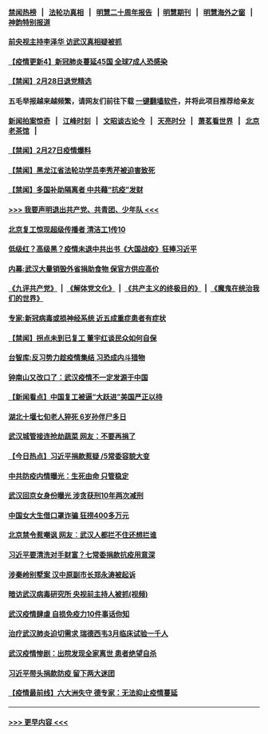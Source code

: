 #### [禁闻热榜](热点新闻.md?=0)  &nbsp;&nbsp;|&nbsp;&nbsp; [法轮功真相](https://github.com/gfw-breaker/truth/blob/master/README.md?=0) &nbsp;&nbsp;|&nbsp;&nbsp; [明慧二十周年报告](https://github.com/gfw-breaker/mh-reports/blob/master/README.md?=0) &nbsp;&nbsp;|&nbsp;&nbsp;[明慧期刊](https://github.com/gfw-breaker/mh-qikan) &nbsp;&nbsp;|&nbsp;&nbsp; [明慧海外之窗](https://github.com/gfw-breaker/mh-news/blob/master/README.md?=0) &nbsp;&nbsp;|&nbsp;&nbsp; [神韵特别报道](https://github.com/gfw-breaker/mh-news/blob/master/shenyun.md?=0)
#### [前央视主持李泽华 访武汉真相疑被抓](../pages/prog204/a102787393.md?t=02280931) 
#### [【疫情更新4】新冠肺炎蔓延45国 全球7成人恐感染](../pages/prog204/a102784833.md?t=02280931) 
#### [【禁闻】2月28日退党精选](../pages/prog204/a102787410.md?t=02280931) 
#### 五毛举报越来越频繁，请网友们前往下载 [一键翻墙软件](https://github.com/gfw-breaker/ssr-accounts)，并将此项目推荐给亲友
#### [新闻拍案惊奇](https://github.com/gfw-breaker/banned-news/blob/master/pages/link4.md) &nbsp;&nbsp;|&nbsp;&nbsp; [江峰时刻](https://github.com/gfw-breaker/banned-news/blob/master/pages/link4.md) &nbsp;&nbsp;|&nbsp;&nbsp; [文昭谈古论今](https://github.com/gfw-breaker/banned-news/blob/master/pages/link4.md) &nbsp;&nbsp;|&nbsp;&nbsp; [天亮时分](https://github.com/gfw-breaker/banned-news/blob/master/pages/link4.md) &nbsp;&nbsp;|&nbsp;&nbsp; [萧茗看世界](https://github.com/gfw-breaker/banned-news/blob/master/pages/link4.md) &nbsp;&nbsp;|&nbsp;&nbsp; [北京老茶馆](https://github.com/gfw-breaker/banned-news/blob/master/pages/link4.md) &nbsp;&nbsp;|&nbsp;&nbsp; 
#### [【禁闻】2月27日疫情爆料](../pages/prog204/a102787413.md?t=02280931) 
#### [【禁闻】黑龙江省法轮功学员李秀芹被迫害致死](../pages/prog204/a102787400.md?t=02280931) 
#### [【禁闻】多国补助隔离者 中共藉“抗疫”发财](../pages/prog204/a102787381.md?t=02280931) 
#### [>>> 我要声明退出共产党、共青团、少年队 <<<](https://github.com/begood0513/goodnews/blob/master/quit/letter.md) 
#### [北京复工惊现超级传播者 清洁工1传10](../pages/prog204/a102787331.md?t=02280931) 
#### [低级红？高级黑？疫情未退中共出书《大国战疫》狂捧习近平](../pages/prog204/a102787300.md?t=02280931) 
#### [内幕:武汉大量销毁外省捐助食物 保官方供应高价](../pages/prog204/a102787285.md?t=02280931) 
#### [《九评共产党》](https://github.com/begood0513/9ping.md/blob/master/README.md) &nbsp;|&nbsp; [《解体党文化》](../../../../jtdwh.md/blob/master/README.md)  &nbsp;|&nbsp; [《共产主义的终极目的》](../../../../gczydzjmd.md/blob/master/README.md) &nbsp;|&nbsp; [《魔鬼在统治我们的世界》](../../../../mgztzwmdsj.md/blob/master/README.md) 
#### [专家:新冠病毒或损神经系统 近五成重症患者有症状](../pages/prog204/a102787288.md?t=02280931) 
#### [【禁闻】拐点未到已复工 董宇红谈民众如何自保](../pages/prog204/a102787309.md?t=02280931) 
#### [台智库:反习势力趁疫情集结 习恐成内斗猎物](../pages/prog204/a102787229.md?t=02280931) 
#### [钟南山又改口了：武汉疫情不一定发源于中国](../pages/prog204/a102787174.md?t=02280931) 
#### [【新闻看点】中国复工被逼“大跃进”美国严正以待](../pages/prog204/a102787197.md?t=02280931) 
#### [湖北十堰七旬老人猝死 6岁孙伴尸多日](../pages/prog204/a102786990.md?t=02280931) 
#### [武汉城管接连抢劫蔬菜 网友：不要再捐了](../pages/prog204/a102786977.md?t=02280931) 
#### [【今日热点】习近平捐款惹疑 /5常委容貌大变](../pages/prog204/a102786928.md?t=02280931) 
#### [中共防疫内情曝光：生死由命 只管稳定](../pages/prog204/a102786944.md?t=02280931) 
#### [武汉回京女身份曝光 涉贪获刑10年两次减刑](../pages/prog204/a102786921.md?t=02280931) 
#### [中国女大生借口罩诈骗 狂捞400多万元](../pages/prog204/a102786894.md?t=02280931) 
#### [北京禁令惹嘲讽 网友︰武汉人都拦不住还想拦谁](../pages/prog204/a102786896.md?t=02280931) 
#### [习近平要清洗对手财富？七常委捐款抗疫用意深](../pages/prog204/a102786889.md?t=02280931) 
#### [涉秦岭别墅案 汉中原副市长郑永涛被起诉](../pages/prog204/a102786874.md?t=02280931) 
#### [暗访武汉病毒研究所 央视前主持人被抓(视频)](../pages/prog204/a102786856.md?t=02280931) 
#### [武汉疫情肆虐 自损免疫力10件事话你知](../pages/prog204/a102786804.md?t=02280931) 
#### [治疗武汉肺炎迫切需求 瑞德西韦3月临床试验一千人](../pages/prog204/a102786817.md?t=02280931) 
#### [武汉疫情惨剧：出院发现全家离世 患者绝望自杀](../pages/prog204/a102786744.md?t=02280931) 
#### [习近平带头捐款防疫 留下两大迷团](../pages/prog204/a102786738.md?t=02280931) 
#### [【疫情最前线】六大洲失守 德专家：无法抑止疫情蔓延](../pages/prog204/a102786652.md?t=02280931) 

----
#### [ >>> 更早内容 <<< ](../indexes/prog204-earlier.md)
